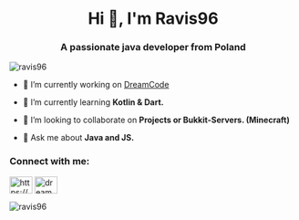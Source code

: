 <h1 align="center">Hi 👋, I'm Ravis96</h1>
<h3 align="center">A passionate java developer from Poland</h3>

<p align="left"> <img src="https://komarev.com/ghpvc/?username=ravis96&label=Profile%20views&color=0e75b6&style=flat" alt="ravis96" /> </p>

- 🔭 I’m currently working on [DreamCode](discord.gg/dreamcode)

- 🌱 I’m currently learning **Kotlin & Dart.**

- 👯 I’m looking to collaborate on **Projects or Bukkit-Servers. (Minecraft)**

- 💬 Ask me about **Java and JS.**

<h3 align="left">Connect with me:</h3>
<p align="left">
<a href="https://www.youtube.com/c/ravis96" target="blank"><img align="center" src="https://raw.githubusercontent.com/rahuldkjain/github-profile-readme-generator/master/src/images/icons/Social/youtube.svg" alt="https://www.youtube.com/c/ravis96" height="30" width="40" /></a>
<a href="https://discord.gg/dreamcode" target="blank"><img align="center" src="https://raw.githubusercontent.com/rahuldkjain/github-profile-readme-generator/master/src/images/icons/Social/discord.svg" alt="dreamcode" height="30" width="40" /></a>
</p>

<p><img align="center" src="https://github-readme-streak-stats.herokuapp.com/?user=ravis96&" alt="ravis96" /></p>
